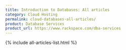 ```yaml
---
title: Introduction to Databases: All articles
category: Cloud Hosting
permalink: cloud-databases-all-articles/
product: Database Services
product_url: https://www.rackspace.com/dba-services
---
```


{% include all-articles-list.html %}
